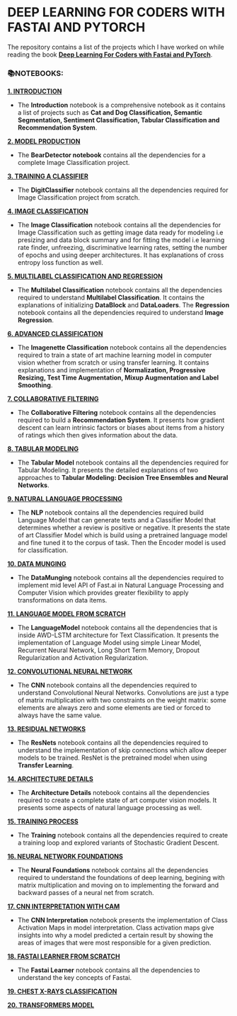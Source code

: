 # **DEEP LEARNING FOR CODERS WITH FASTAI AND PYTORCH**

The repository contains a list of the projects which I have worked on while reading the book [**Deep Learning For Coders with Fastai and PyTorch**](https://course.fast.ai/#). 

### **📚NOTEBOOKS:**

[**1. INTRODUCTION**](https://github.com/ThinamXx/Fastai/tree/main/1.%20Introduction)
- The **Introduction** notebook is a comprehensive notebook as it contains a list of projects such as **Cat and Dog Classification, Semantic Segmentation, Sentiment Classification, Tabular Classification and Recommendation System**.

[**2. MODEL PRODUCTION**](https://github.com/ThinamXx/Fastai/tree/main/2.%20Model%20Production)
- The **BearDetector notebook** contains all the dependencies for a complete Image Classification project.

[**3. TRAINING A CLASSIFIER**](https://github.com/ThinamXx/Fastai/tree/main/3.%20Training%20a%20Classifier)
- The **DigitClassifier** notebook contains all the dependencies required for Image Classification project from scratch.

[**4. IMAGE CLASSIFICATION**](https://github.com/ThinamXx/Fastai/tree/main/4.%20Image%20Classification)
- The **Image Classification** notebook contains all the dependencies for Image Classification such as getting image data ready for modeling i.e presizing and data block summary and for fitting the model i.e learning rate finder, unfreezing, discriminative learning rates, setting the number of epochs and using deeper architectures. It has explanations of cross entropy loss function as well.

[**5. MULTILABEL CLASSIFICATION AND REGRESSION**](https://github.com/ThinamXx/Fastai/tree/main/5.%20MultilabelClassification%20Regression) 
- The **Multilabel Classification** notebook contains all the dependencies required to understand **Multilabel Classification**. It contains the explanations of initializing **DataBlock** and **DataLoaders**. The **Regression** notebook contains all the dependencies required to understand **Image Regression**.

[**6. ADVANCED CLASSIFICATION**](https://github.com/ThinamXx/Fastai/tree/main/6.%20Advanced%20Classification)
- The **Imagenette Classification** notebook contains all the dependencies required to train a state of art machine learning model in computer vision whether from scratch or using transfer learning. It contains explanations and implementation of **Normalization, Progressive Resizing, Test Time Augmentation, Mixup Augmentation and Label Smoothing**.

[**7. COLLABORATIVE FILTERING**](https://github.com/ThinamXx/Fastai/tree/main/7.%20Collaborative%20Filtering)
- The **Collaborative Filtering** notebook contains all the dependencies required to build a **Recommendation System**. It presents how gradient descent can learn intrinsic factors or biases about items from a history of ratings which then gives information about the data. 

[**8. TABULAR MODELING**](https://github.com/ThinamXx/Fastai/tree/main/8.%20Tabular%20Modeling)
- The **Tabular Model** notebook contains all the dependencies required for Tabular Modeling. It presents the detailed explanations of two approaches to **Tabular Modeling: Decision Tree Ensembles and Neural Networks**.

[**9. NATURAL LANGUAGE PROCESSING**](https://github.com/ThinamXx/Fastai/tree/main/9.%20Natural%20Language%20Processing)
- The **NLP** notebook contains all the dependencies required build Language Model that can generate texts and a Classifier Model that determines whether a review is positive or negative. It presents the state of art Classifier Model which is build using a pretrained language model and fine tuned it to the corpus of task. Then the Encoder model is used for classification.

[**10. DATA MUNGING**](https://github.com/ThinamXx/Fastai/tree/main/10.%20Data%20Munging)
- The **DataMunging** notebook contains all the dependencies required to implement mid level API of Fast.ai in Natural Language Processing and Computer Vision which provides greater flexibility to apply transformations on data items.

[**11. LANGUAGE MODEL FROM SCRATCH**](https://github.com/ThinamXx/Fastai/tree/main/11.%20Language%20Model)
- The **LanguageModel** notebook contains all the dependencies that is inside AWD-LSTM architecture for Text Classification. It presents the implementation of Language Model using simple Linear Model, Recurrent Neural Network, Long Short Term Memory, Dropout Regularization and Activation Regularization.

[**12. CONVOLUTIONAL NEURAL NETWORK**](https://github.com/ThinamXx/Fastai/tree/main/12.%20Convolutional%20Neural%20Networks)
- The **CNN** notebook contains all the dependencies required to understand Convolutional Neural Networks. Convolutions are just a type of matrix multiplication with two constraints on the weight matrix: some elements are always zero and some elements are tied or forced to always have the same value.

[**13. RESIDUAL NETWORKS**](https://github.com/ThinamXx/Fastai/tree/main/13.%20ResNets)
- The **ResNets** notebook contains all the dependencies required to understand the implementation of skip connections which allow deeper models to be trained. ResNet is the pretrained model when using **Transfer Learning**.

[**14. ARCHITECTURE DETAILS**](https://github.com/ThinamXx/Fastai/tree/main/14.%20Architecture%20Details)
- The **Architecture Details** notebook contains all the dependencies required to create a complete state of art computer vision models. It presents some aspects of natural language processing as well.

[**15. TRAINING PROCESS**](https://github.com/ThinamXx/Fastai/tree/main/15.%20Training%20Process)
- The **Training** notebook contains all the dependencies required to create a training loop and explored variants of Stochastic Gradient Descent.

[**16. NEURAL NETWORK FOUNDATIONS**](https://github.com/ThinamXx/Fastai/tree/main/16.%20Neural%20Network%20Foundations)
- The **Neural Foundations** notebook contains all the dependencies required to understand the foundations of deep learning, begining with matrix multiplication and moving on to implementing the forward and backward passes of a neural net from scratch.

[**17. CNN INTERPRETATION WITH CAM**](https://github.com/ThinamXx/Fastai/tree/main/17.%20CNN%20Interpretation)
- The **CNN Interpretation** notebook presents the implementation of Class Activation Maps in model interpretation. Class activation maps give insights into why a model predicted a certain result by showing the areas of images that were most responsible for a given prediction.

[**18. FASTAI LEARNER FROM SCRATCH**](https://github.com/ThinamXx/Fastai/tree/main/18.%20Fastai%20Learner)
- The **Fastai Learner** notebook contains all the dependencies to understand the key concepts of Fastai.

[**19. CHEST X-RAYS CLASSIFICATION**](https://github.com/ThinamXx/Fastai/tree/main/19.%20Chest%20XRays%20Classification)

[**20. TRANSFORMERS MODEL**](https://github.com/ThinamXx/Fastai/tree/main/20.%20Transformers) 
